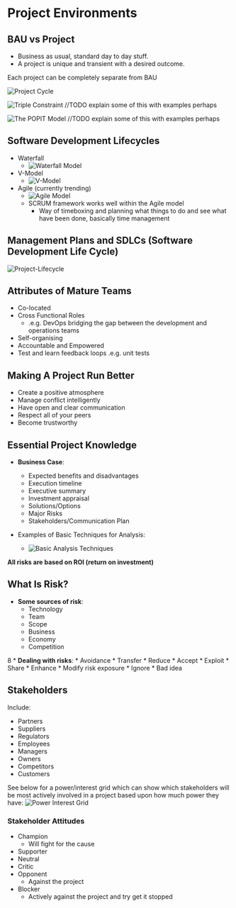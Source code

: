# Project Environments

## BAU vs Project

* Business as usual, standard day to day stuff.
* A project is unique and transient with a desired outcome.

Each project can be completely separate from BAU

![](Project-Cycle.png "Project Cycle")

![](Triple-Constraint.png "Triple Constraint")
//TODO explain some of this with examples perhaps


![](POPIT-Model.png "The POPIT Model")
//TODO explain some of this with examples perhaps


## Software Development Lifecycles
* Waterfall
	* ![](Waterfall-Model.png "Waterfall Model")
* V-Model
	* ![](V-Model.png "V-Model")
* Agile (currently trending)
	* ![](Agile-Model.png "Agile Model")
	* SCRUM framework works well within the Agile model
		* Way of timeboxing and planning what things to do and see what have been done, basically time management


## Management Plans and SDLCs (Software Development Life Cycle)

![](Project-Lifecycle "Project-Lifecycle")

## Attributes of Mature Teams
* Co-located
* Cross Functional Roles
	* .e.g. DevOps bridging the gap between the development and operations teams
* Self-organising
* Accountable and Empowered
* Test and learn feedback loops .e.g. unit tests

## Making A Project Run Better
* Create a positive atmosphere
* Manage conflict intelligently
* Have open and clear communication
* Respect all of your peers
* Become trustworthy

## Essential Project Knowledge
* **Business Case**:
	* Expected benefits and disadvantages
	* Execution timeline
	* Executive summary
	* Investment appraisal
	* Solutions/Options
	* Major Risks
	* Stakeholders/Communication Plan

* Examples of Basic Techniques for Analysis:
	* ![](Basic-Analysis-Techniques.png "Basic Analysis Techniques")

**All risks are based on ROI (return on investment)**

## What Is Risk?

* **Some sources of risk**:
	* Technology
	* Team
	* Scope
	* Business
	* Economy
	* Competition

8 * **Dealing with risks**:
	* Avoidance
	* Transfer
	* Reduce
	* Accept
	* Exploit
	* Share
	* Enhance
		* Modify risk exposure
	* Ignore
		* Bad idea

## Stakeholders

Include:
* Partners
* Suppliers
* Regulators
* Employees
* Managers
* Owners
* Competitors
* Customers

See below for a power/interest grid which can show which stakeholders will be most actively involved in a project based upon how much power they have:
![](Power-Interest-Grid.png "Power Interest Grid")

### Stakeholder Attitudes
* Champion
	* Will fight for the cause
* Supporter
* Neutral
* Critic
* Opponent
	* Against the project
* Blocker
	* Actively against the project and try get it stopped


